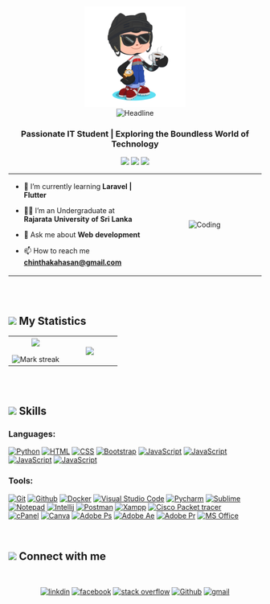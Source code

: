 <div align=center>
	<img src="https://raw.githubusercontent.com/AhmedFathyDev/AhmedFathyDev/main/GitHub.png" alt="GitHub Octocat Drinking a Cup of Coffee" height="200">
</div>
<div align=center>
	<img src="https://readme-typing-svg.herokuapp.com?color=%236FDA44&size=32&center=true&vCenter=true&width=600&height=50&lines=Hi+there+I'm+Hasan+Chinthaka+%F0%9F%91%8B;ICT+Student;Back-End+Developer;" alt="Headline" />
</div>
<h3 align="center">Passionate IT Student | Exploring the Boundless World of Technology</h3>
<p align="center">
  <img src="https://img.shields.io/badge/Focus-Web%20Development-brightgreen" />
  <img src="https://img.shields.io/badge/Lives-Sri%20Lanka-success" />
  <img src="https://img.shields.io/badge/Languages-English%20%26%20Sinhala-brightgreen" />
</p>

<table align="center">
<tr border="none">
<td width="55%" align="left">
  
- 🌱 I’m currently learning **Laravel | Flutter**

- 🧑‍🎓 I’m an Undergraduate at **Rajarata University of Sri Lanka**

- 💬 Ask me about **Web development**

- 📫 How to reach me **chinthakahasan@gmail.com**


</td>
<td width="45%" align="center">

  <img align="center" alt="Coding" width="450" src="https://repository-images.githubusercontent.com/588181932/e36ec678-7984-4cdd-8e4c-a3932772ff8e">

  
  </td>
</tr>
</table>

<br><br>

## <img src="https://media.giphy.com/media/iY8CRBdQXODJSCERIr/giphy.gif" width="35"> My Statistics
<p align="center">
<table align="center">
<tr border="none">
<td width="50%" align="center">
  
  <img  align="center"  src="https://github-readme-stats.vercel.app/api?username=HasanChinthaka&theme=dark&show_icons=true&count_private=true" />
  <br></br>
  <img  title="🔥 Get streak stats for your profile at git.io/streak-stats" alt="Mark streak" src="https://github-readme-streak-stats.herokuapp.com/?user=HasanChinthaka&theme=dark&hide_border=false" /> 
</td>
<td width="50%" align="center">

  <img  align="center"  src="https://github-readme-stats.anuraghazra1.vercel.app/api/top-langs/?username=HasanChinthaka&theme=dark&hide_border=false&no-bg=true&no-frame=true&langs_count=10"/>
  
  </td>
</tr>
</table>

<br><br>

## <img src="https://media2.giphy.com/media/QssGEmpkyEOhBCb7e1/giphy.gif?cid=ecf05e47a0n3gi1bfqntqmob8g9aid1oyj2wr3ds3mg700bl&rid=giphy.gif" width ="25"><b> Skills</b>
<h3>Languages:</h3>
<p>
	<a href="#"><img alt="Python" src="https://img.shields.io/badge/Python-blue.svg?logo=python&logoColor=white"></a>
	<a href="#"><img alt="HTML" src="https://img.shields.io/badge/HTML%20-%23E34F26.svg?logo=html5&logoColor=white"></a>
	<a href="#"><img alt="CSS" src="https://img.shields.io/badge/CSS%20-%231572B6.svg?logo=css3&logoColor=white"></a>
	<a href="#"><img alt="Bootstrap" src="https://img.shields.io/badge/Bootstrap-563D7C?logo=bootstrap&logoColor=white"></a>
    	<a href="#"><img alt="JavaScript" src="https://img.shields.io/badge/JavaScript%20-%23F7DF1E.svg?logo=javascript&logoColor=black"></a>
	<a href="#"><img alt="JavaScript" src="https://img.shields.io/badge/Laravel-orange.svg?logo=laravel&logoColor=white"></a>
	<a href="#"><img alt="JavaScript" src="https://img.shields.io/badge/PHP-purple.svg?logo=php&logoColor=white"></a>
	<a href="#"><img alt="JavaScript" src="https://img.shields.io/badge/MySQL-blue.svg?logo=MySQL&logoColor=white"></a> 
</p>
<h3>Tools:</h3>
<p>
	<a href="#"><img alt="Git" src="https://img.shields.io/badge/Git%20-%23F05033.svg?logo=git&logoColor=white"></a>
	<a href="#"><img alt="Github" src="https://img.shields.io/badge/GitHub-purple.svg?logo=github&logoColor=white"></a>
	<a href="#"><img alt="Docker" src="https://img.shields.io/badge/Docker-blue.svg?logo=docker&logoColor=white"></a>
	<a href="#"><img alt="Visual Studio Code" src="https://img.shields.io/badge/Visual%20Studio%20Code-0078d7.svg?logo=visual-studio-code&logoColor=white"></a>
	<a href="#"><img alt="Pycharm" src="https://img.shields.io/badge/pycharm-143?logo=pycharm&logoColor=black&color=green&labelColor=green"></a>
	<a href="#"><img alt="Sublime" src="https://img.shields.io/badge/sublime_text-%23575757.svg?logo=sublime-text&logoColor=important"></a>
	<a href="#"><img alt="Notepad" src="https://img.shields.io/badge/Notepad++-90E59A.svg?logo=notepad%2B%2B&logoColor=black"></a>	
	<a href="#"><img alt="Intellij" src="https://img.shields.io/badge/IntelliJ&nbsp;IDEA-000000.svg?logo=intellij-idea&logoColor=white"></a>
	<a href="#"><img alt="Postman" src="https://img.shields.io/badge/Postman-orange.svg?logo=postman&logoColor=white"></a>	
	<a href="#"><img alt="Xampp" src="https://img.shields.io/badge/Xampp-%23d75224.svg?logo=xampp&logoColor=white"></a>
	<a href="#"><img alt="Cisco Packet tracer" src="https://img.shields.io/badge/CISCO_Packet_Tracer-%23005365.svg?logo=cisco&logoColor=white"></a><br>
 	<a href="#"><img alt="cPanel" src="https://img.shields.io/badge/cPanel-orange.svg?logo=cpanel&logoColor=white"></a>
	<a href="#"><img alt="Canva" src="https://img.shields.io/badge/Canva-%20%235c44e8.svg?logo=canva&logoColor=white"></a>
	<a href="#"><img alt="Adobe Ps" src="https://img.shields.io/badge/Photoshop-%20%20%2308253c.svg?logo=adobe%20photoshop&logoColor=white"></a> 	
 	<a href="#"><img alt="Adobe Ae" src="https://img.shields.io/badge/After_Effects-%20%20%231e0242.svg?logo=adobe%20after%20effects&logoColor=white"></a>
 	<a href="#"><img alt="Adobe Pr" src="https://img.shields.io/badge/Premiere%20Pro-%20%20%231e0242.svg?logo=adobe%20premiere%20pro&logoColor=white"></a>
	<a href="#"><img alt="MS Office" src="https://img.shields.io/badge/Microsoft%20Office-%20%23da3801.svg?logo=Microsoft&logoColor=white"></a>
</p>
<br>

## <img src="https://media.giphy.com/media/v1.Y2lkPTc5MGI3NjExcWdobTI0cXB3bDUwOGk5djYxaDM4NXAwMXk2cW0yamtvNmEza3d4ciZlcD12MV9pbnRlcm5hbF9naWZfYnlfaWQmY3Q9cw/iR7NJTI6f9Yq173Qys/giphy.gif" width="35"><b> Connect with me</b>

<br>
<p align="center">
<a href="https://linkedin.com/in/hasan-chinthaka" target="blank"><img src="https://img.shields.io/badge/Linkdin-%20%231469c7.svg?logo=linkedin&logoColor=white" alt="linkdin"/></a>
<a href="https://www.facebook.com/profile.php?id=61552983686212" target="blank"><img src="https://img.shields.io/badge/Facebook-blue.svg?logo=facebook&logoColor=white" alt="facebook"/></a>
<a href="https://stackoverflow.com/users/20424512/hasan-chinthaka" target="blank"><img src="https://img.shields.io/badge/Stack%20Overflow-%20orange.svg?logo=stack%20overflow&logoColor=white" alt="stack overflow"/></a>
<a href="https://github.com/HasanChinthaka" target="blank"><img src="https://img.shields.io/badge/GitHub-purple.svg?logo=github&logoColor=white" alt="Github"/></a>
<a href="mailto:chinthakahasan@gmail.com" target="blank"><img src="https://img.shields.io/badge/Gmail-red.svg?logo=Gmail&logoColor=white" alt="gmail"/></a>
</p>
